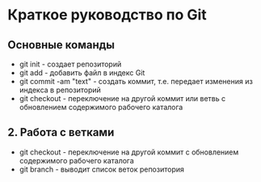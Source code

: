 # Краткое руководство по  Git
## Основные команды
* git init - создает репозиторий
* git add <filename> - добавить файл в индекс Git
* git commit -am "text" - создать коммит, т.е. передает изменения из индекса в репозиторий
* git checkout <hash> - переключение на другой коммит или ветвь с обновлением содержимого рабочего каталога
## 2. Работа с ветками
* git checkout <hash> - переключение на другой коммит с обновлением содержимого рабочего каталога
* git branch - выводит список веток репозитория
